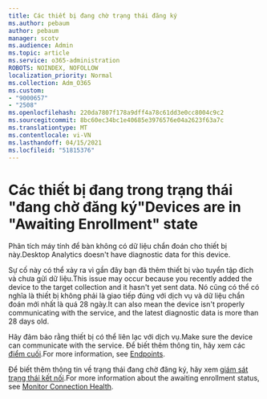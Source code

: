 ```yaml
---
title: Các thiết bị đang chờ trạng thái đăng ký
ms.author: pebaum
author: pebaum
manager: scotv
ms.audience: Admin
ms.topic: article
ms.service: o365-administration
ROBOTS: NOINDEX, NOFOLLOW
localization_priority: Normal
ms.collection: Adm_O365
ms.custom:
- "9000657"
- "2508"
ms.openlocfilehash: 220da7807f178a9dff4a78c61dd3e0cc8004c9c2
ms.sourcegitcommit: 8bc60ec34bc1e40685e3976576e04a2623f63a7c
ms.translationtype: MT
ms.contentlocale: vi-VN
ms.lasthandoff: 04/15/2021
ms.locfileid: "51815376"
---
```

# <a name="devices-are-in-awaiting-enrollment-state"></a><span data-ttu-id="d34ae-102">Các thiết bị đang trong trạng thái "đang chờ đăng ký"</span><span class="sxs-lookup"><span data-stu-id="d34ae-102">Devices are in "Awaiting Enrollment" state</span></span>

<span data-ttu-id="d34ae-103">Phân tích máy tính để bàn không có dữ liệu chẩn đoán cho thiết bị này.</span><span class="sxs-lookup"><span data-stu-id="d34ae-103">Desktop Analytics doesn't have diagnostic data for this device.</span></span> 

<span data-ttu-id="d34ae-104">Sự cố này có thể xảy ra vì gần đây bạn đã thêm thiết bị vào tuyển tập đích và chưa gửi dữ liệu.</span><span class="sxs-lookup"><span data-stu-id="d34ae-104">This issue may occur because you recently added the device to the target collection and it hasn't yet sent data.</span></span> <span data-ttu-id="d34ae-105">Nó cũng có thể có nghĩa là thiết bị không phải là giao tiếp đúng với dịch vụ và dữ liệu chẩn đoán mới nhất là quá 28 ngày.</span><span class="sxs-lookup"><span data-stu-id="d34ae-105">It can also mean the device isn't properly communicating with the service, and the latest diagnostic data is more than 28 days old.</span></span>

<span data-ttu-id="d34ae-106">Hãy đảm bảo rằng thiết bị có thể liên lạc với dịch vụ.</span><span class="sxs-lookup"><span data-stu-id="d34ae-106">Make sure the device can communicate with the service.</span></span> <span data-ttu-id="d34ae-107">Để biết thêm thông tin, hãy xem các [điểm cuối](https://docs.microsoft.com/configmgr/desktop-analytics/enable-data-sharing#endpoints).</span><span class="sxs-lookup"><span data-stu-id="d34ae-107">For more information, see [Endpoints](https://docs.microsoft.com/configmgr/desktop-analytics/enable-data-sharing#endpoints).</span></span>

<span data-ttu-id="d34ae-108">Để biết thêm thông tin về trạng thái đang chờ đăng ký, hãy xem [giám sát trạng thái kết nối](https://docs.microsoft.com/configmgr/desktop-analytics/monitor-connection-health#awaiting-enrollment).</span><span class="sxs-lookup"><span data-stu-id="d34ae-108">For more information about the awaiting enrollment status, see [Monitor Connection Health](https://docs.microsoft.com/configmgr/desktop-analytics/monitor-connection-health#awaiting-enrollment).</span></span>